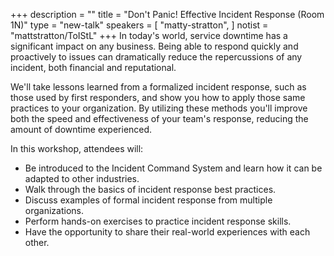 +++
description = ""
title = "Don't Panic! Effective Incident Response (Room 1N)"
type = "new-talk"
speakers = [
        "matty-stratton",
]
notist = "mattstratton/ToIStL"
+++
In today's world, service downtime has a significant impact on any business. Being able to respond quickly and proactively to issues can dramatically reduce the repercussions of any incident, both financial and reputational.

We'll take lessons learned from a formalized incident response, such as those used by first responders, and show you how to apply those same practices to your organization. By utilizing these methods you'll improve both the speed and effectiveness of your team's response, reducing the amount of downtime experienced.

In this workshop, attendees will:

- Be introduced to the Incident Command System and learn how it can be adapted to other industries.
- Walk through the basics of incident response best practices.
- Discuss examples of formal incident response from multiple organizations.
- Perform hands-on exercises to practice incident response skills.
- Have the opportunity to share their real-world experiences with each other.